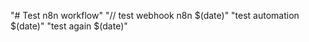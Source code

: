 "# Test n8n workflow" 
"// test webhook n8n $(date)" 
"test automation $(date)" 
"test again $(date)" 
